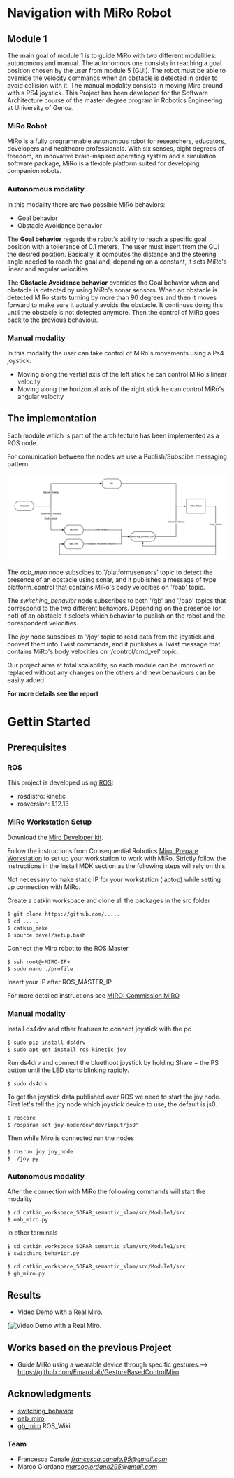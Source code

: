  # Navigation with MiRo Robot

 ## Module 1
 The main goal of module 1 is to guide MiRo with two different modalities: autonomous and manual.
 The autonomous one consists in reaching a goal position chosen by the user from module 5 (GUI). The robot must be able to override the velocity commands when an obstacle is detected in order to avoid collision with it.
 The manual modality consists in moving Miro around with a PS4 joystick.
 This Project has been developed for the Software Architecture course of the master degree program in Robotics Engineering at University of Genoa.

 ### MiRo Robot
 MiRo is a fully programmable autonomous robot for researchers, educators, developers and healthcare professionals. With six senses, eight   degrees of freedom, an innovative brain-inspired operating system and a simulation software package, MiRo is a flexible platform suited for developing companion robots.


 ### Autonomous modality
 
 In this modality there are two possible MiRo behaviors:
 * Goal behavior
 * Obstacle Avoidance behavior
 
 The **Goal behavior** regards the robot's ability to reach a specific goal position with a tollerance of 0.1 meters. The user must insert from the GUI the desired position.
 Basically, it computes the distance and the steering angle needed to reach the goal and, depending on a constant, it sets MiRo's linear and angular velocities.

 The **Obstacle Avoidance behavior** overrides the Goal behavior when and obstacle is detected by using MiRo's sonar sensors.
 When an obstacle is detected MiRo starts turning by more than 90 degrees and then it moves forward to make sure it actually avoids the obstacle. It continues doing this until the obstacle is not detected anymore.
 Then the control of MiRo goes back to the previous behaviour.

 ### Manual modality

 In this modality the user can take control of MiRo's movements using a Ps4 joystick:
 * Moving along the vertial axis of the left stick he can control MiRo's linear velocity
 * Moving along the horizontal axis of the right stick he can control MiRo's angular velocity

 ## The implementation 

 Each module which is part of the architecture has been implemented as a ROS node.

 For comunication between the nodes we use a Publish/Subscibe messaging pattern.
<p align="center">
 <img src="Module1.jpeg"/>
</p>



 The *oab_miro* node subscibes to '/platform/sensors' topic to detect the presence of an obstacle using sonar, and it publishes a message of type platform_control that contains MiRo's body velocities on '/oab' topic. 
 
 The *switching_behavior* node subscribes to both '/gb' and '/oab' topics that correspond to the two different behaviors.
 Depending on the presence (or not) of an obstacle it selects which behavior to publish on the robot and the corespondent velocities.

 The *joy* node subscibes to '/joy' topic to read data from the joystick and convert them into Twist commands, and it publishes a Twist message that contains MiRo's body velocities on '/control/cmd_vel' topic. 

 Our project aims at total scalability, so each module can be improved or replaced without any changes on the others and new behaviours can be easily added. 
 
  **For more details see the report**
 # Gettin Started

 ## Prerequisites

 ### ROS
This project is developed using [ROS](http://wiki.ros.org/kinetic/Installation/Ubuntu):
* rosdistro: kinetic
* rosversion: 1.12.13

 ### MiRo Workstation Setup
Download the [Miro Developer kit](http://labs.consequentialrobotics.com/miro/mdk/).

Follow the instructions from Consequential Robotics [Miro: Prepare Workstation](https://consequential.bitbucket.io/Developer_Preparation_Prepare_workstation.html) to set up your workstation to work with MiRo. 
Strictly follow the instructions in the Install MDK section as the following steps will rely on this.

Not necessary to make static IP for your workstation (laptop) while setting up connection with MiRo.

Create a catkin workspace and clone all the packages in the src folder

```
$ git clone https://github.com/.....
$ cd .....
$ catkin_make
$ source devel/setup.bash
```

 Connect the Miro robot to the ROS Master

```
$ ssh root@<MIRO-IP> 
$ sudo nano ./profile
```
 Insert your IP after ROS_MASTER_IP

For more detailed instructions see [MIRO: Commission MIRO](https://consequential.bitbucket.io/Developer_Preparation_Commission_MIRO.html)

### Manual modality
 
 Install ds4drv and other features to connect joystick with the pc

```
$ sudo pip install ds4drv
$ sudo apt-get install ros-kinetic-joy
```

 Run ds4drv and connect the bluethoot joystick by holding Share + the PS button until the LED starts blinking rapidly.

 ```
$ sudo ds4drv
```
 To get the joystick data published over ROS we need to start the joy node. First let's tell the joy node which joystick device to use, the default is js0. 

```
$ roscore
$ rosparam set joy-node/dev"dev/input/js0"
```

 Then while Miro is connected run the nodes

 ```
$ rosrun joy joy_node
$ ./joy.py
```

### Autonomous modality

After the connection with MiRo the following commands will start the modality 

```
$ cd catkin_workspace_SOFAR_semantic_slam/src/Module1/src
$ oab_miro.py
```
In other terminals 

```
$ cd catkin_workspace_SOFAR_semantic_slam/src/Module1/src
$ switching_behavior.py
```

```
$ cd catkin_workspace_SOFAR_semantic_slam/src/Module1/src
$ gb_miro.py
```

## Results
* Video Demo with a Real Miro.

[![Video Demo with a Real Miro]().


## Works based on the previous Project
* Guide MiRo using a wearable device through specific gestures.--> https://github.com/EmaroLab/GestureBasedControlMiro

## Acknowledgments

* [switching_behavior](https://github.com/EmaroLab/GestureBasedControlMiro) 
* [oab_miro](https://github.com/EmaroLab/GestureBasedControlMiro) 
* [gb_miro](https://github.com/clebercoutof/turtlesim_cleaner)  ROS_Wiki



### Team
* Francesca Canale *francesca.canale.95@gmail.com*
* Marco Giordano *marcogiordano295@gmail.com*
